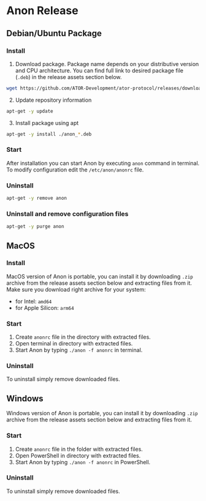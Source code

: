 # Anon Release

## Debian/Ubuntu Package

### Install

1. Download package. Package name depends on your distributive version and CPU architecture. You can find full link to desired package file (`.deb`) in the release assets section below. 
```sh
wget https://github.com/ATOR-Development/ator-protocol/releases/download/<version>/<package_name>
```

2. Update repository information
```sh
apt-get -y update
```

3. Install package using apt
```sh
apt-get -y install ./anon_*.deb
```

### Start

After installation you can start Anon by executing `anon` command in terminal. To modify configuration edit the `/etc/anon/anonrc` file.

### Uninstall

```sh
apt-get -y remove anon
```

### Uninstall and remove configuration files

```sh
apt-get -y purge anon
```

## MacOS

### Install

MacOS version of Anon is portable, you can install it by downloading `.zip` archive from the release assets section below and extracting files from it. Make sure you download right archive for your system:

- for Intel: `amd64`
- for Apple Silicon: `arm64`

### Start

1. Create `anonrc` file in the directory with extracted files.
2. Open terminal in directory with extracted files.
3. Start Anon by typing `./anon -f anonrc` in terminal.

### Uninstall

To uninstall simply remove downloaded files.

## Windows

Windows version of Anon is portable, you can install it by downloading `.zip` archive from the release assets section below and extracting files from it.

### Start

1. Create `anonrc` file in the folder with extracted files.
2. Open PowerShell in directory with extracted files.
3. Start Anon by typing `./anon -f anonrc` in PowerShell.

### Uninstall

To uninstall simply remove downloaded files.